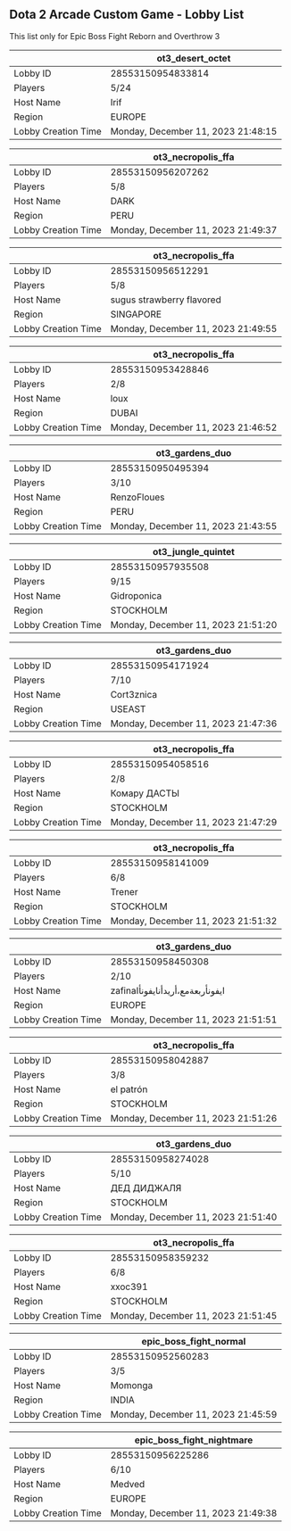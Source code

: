 ## Dota 2 Arcade Custom Game - Lobby List

This list only for Epic Boss Fight Reborn and Overthrow 3

|  | ot3_desert_octet |
| ------ | ------ |
| Lobby ID | 28553150954833814 |
| Players | 5/24 |
| Host Name | Irif |
| Region | EUROPE |
| Lobby Creation Time | Monday, December 11, 2023 21:48:15 |


|  | ot3_necropolis_ffa |
| ------ | ------ |
| Lobby ID | 28553150956207262 |
| Players | 5/8 |
| Host Name | DARK |
| Region | PERU |
| Lobby Creation Time | Monday, December 11, 2023 21:49:37 |


|  | ot3_necropolis_ffa |
| ------ | ------ |
| Lobby ID | 28553150956512291 |
| Players | 5/8 |
| Host Name | sugus strawberry flavored |
| Region | SINGAPORE |
| Lobby Creation Time | Monday, December 11, 2023 21:49:55 |


|  | ot3_necropolis_ffa |
| ------ | ------ |
| Lobby ID | 28553150953428846 |
| Players | 2/8 |
| Host Name | loux |
| Region | DUBAI |
| Lobby Creation Time | Monday, December 11, 2023 21:46:52 |


|  | ot3_gardens_duo |
| ------ | ------ |
| Lobby ID | 28553150950495394 |
| Players | 3/10 |
| Host Name | RenzoFloues |
| Region | PERU |
| Lobby Creation Time | Monday, December 11, 2023 21:43:55 |


|  | ot3_jungle_quintet |
| ------ | ------ |
| Lobby ID | 28553150957935508 |
| Players | 9/15 |
| Host Name | Gidroponicа |
| Region | STOCKHOLM |
| Lobby Creation Time | Monday, December 11, 2023 21:51:20 |


|  | ot3_gardens_duo |
| ------ | ------ |
| Lobby ID | 28553150954171924 |
| Players | 7/10 |
| Host Name | Cort3znica |
| Region | USEAST |
| Lobby Creation Time | Monday, December 11, 2023 21:47:36 |


|  | ot3_necropolis_ffa |
| ------ | ------ |
| Lobby ID | 28553150954058516 |
| Players | 2/8 |
| Host Name | Комару ДАСТЫ |
| Region | STOCKHOLM |
| Lobby Creation Time | Monday, December 11, 2023 21:47:29 |


|  | ot3_necropolis_ffa |
| ------ | ------ |
| Lobby ID | 28553150958141009 |
| Players | 6/8 |
| Host Name | Trener |
| Region | STOCKHOLM |
| Lobby Creation Time | Monday, December 11, 2023 21:51:32 |


|  | ot3_gardens_duo |
| ------ | ------ |
| Lobby ID | 28553150958450308 |
| Players | 2/10 |
| Host Name | zafinaايفونأربعةمع،أريدأنايفونأا |
| Region | EUROPE |
| Lobby Creation Time | Monday, December 11, 2023 21:51:51 |


|  | ot3_necropolis_ffa |
| ------ | ------ |
| Lobby ID | 28553150958042887 |
| Players | 3/8 |
| Host Name | el patrón |
| Region | STOCKHOLM |
| Lobby Creation Time | Monday, December 11, 2023 21:51:26 |


|  | ot3_gardens_duo |
| ------ | ------ |
| Lobby ID | 28553150958274028 |
| Players | 5/10 |
| Host Name | ДЕД ДИДЖАЛЯ |
| Region | STOCKHOLM |
| Lobby Creation Time | Monday, December 11, 2023 21:51:40 |


|  | ot3_necropolis_ffa |
| ------ | ------ |
| Lobby ID | 28553150958359232 |
| Players | 6/8 |
| Host Name | xxoc391 |
| Region | STOCKHOLM |
| Lobby Creation Time | Monday, December 11, 2023 21:51:45 |


|  | epic_boss_fight_normal |
| ------ | ------ |
| Lobby ID | 28553150952560283 |
| Players | 3/5 |
| Host Name | Momonga |
| Region | INDIA |
| Lobby Creation Time | Monday, December 11, 2023 21:45:59 |


|  | epic_boss_fight_nightmare |
| ------ | ------ |
| Lobby ID | 28553150956225286 |
| Players | 6/10 |
| Host Name | Medved |
| Region | EUROPE |
| Lobby Creation Time | Monday, December 11, 2023 21:49:38 |


